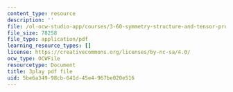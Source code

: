 ```yaml
---
content_type: resource
description: ''
file: /ol-ocw-studio-app/courses/3-60-symmetry-structure-and-tensor-properties-of-materials-fall-2005/5be6a34998cb641d45e4967be020e516_THTQT2aykaA.pdf
file_size: 78258
file_type: application/pdf
learning_resource_types: []
license: https://creativecommons.org/licenses/by-nc-sa/4.0/
ocw_type: OCWFile
resourcetype: Document
title: 3play pdf file
uid: 5be6a349-98cb-641d-45e4-967be020e516
---
```

